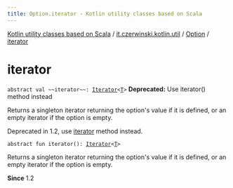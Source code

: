 ```yaml
---
title: Option.iterator - Kotlin utility classes based on Scala
---
```


[Kotlin utility classes based on Scala](../../index.html) / [it.czerwinski.kotlin.util](../index.html) / [Option](index.html) / [iterator](./iterator.html)

# iterator

`abstract val ~~iterator~~: `[`Iterator`](https://kotlinlang.org/api/latest/jvm/stdlib/kotlin.collections/-iterator/index.html)`<`[`T`](index.html#T)`>`
**Deprecated:** Use iterator() method instead

Returns a singleton iterator returning the option's value if it is defined,
or an empty iterator if the option is empty.

Deprecated in 1.2, use [iterator](./iterator.html) method instead.

`abstract fun iterator(): `[`Iterator`](https://kotlinlang.org/api/latest/jvm/stdlib/kotlin.collections/-iterator/index.html)`<`[`T`](index.html#T)`>`

Returns a singleton iterator returning the option's value if it is defined,
or an empty iterator if the option is empty.

**Since**
1.2

